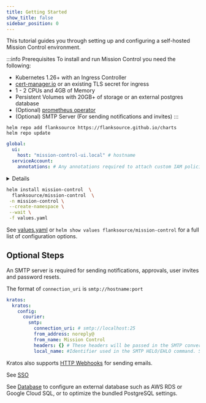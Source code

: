 ```yaml
---
title: Getting Started
show_title: false
sidebar_position: 0
---
```

This tutorial guides you through setting up and configuring a self-hosted Mission Control environment.


:::info Prerequisites
To install and run Mission Control you need the following:

- Kubernetes 1.26+ with an Ingress Controller
- [cert-manager.io](https://cert-manager.io/docs/) or an existing TLS secret for ingress
- 1 - 2 CPUs and 4GB of Memory
- Persistent Volumes with 20GB+ of storage or an external postgres database
- (Optional) [prometheus operator](https://prometheus-operator.dev/)
- (Optional) SMTP Server (For sending notifications and invites)
:::



<Step step={1} name="Install Helm Repository">

```shell
helm repo add flanksource https://flanksource.github.io/charts
helm repo update
```

</Step>
<Step step={2} name="Install Helm Chart">

```yaml title="values.yaml"
global:
  ui:
    host: "mission-control-ui.local" # hostname
  serviceAccount:
    annotations: # Any annotations required to attach custom IAM policies etc.
```

<details summary="Auto Generate Certificates with Cert-Manager">
You can add annotations to the ingress to have cert-manager generate the TLS certificate:

```yaml
flanksource-ui:
  ingress:
    annotations:
      kubernetes.io/ingress.class: nginx
      kubernetes.io/tls-acme: "true"
```
</details>



```bash
helm install mission-control  \
  flanksource/mission-control  \
 -n mission-control \
 --create-namespace \
 --wait \
 -f values.yaml
```

See [values.yaml](https://github.com/flanksource/mission-control-chart/blob/main/chart/values.yaml)  or `helm show values flanksource/mission-control` for a full list of configuration options.

</Step>

## Optional Steps

<Step step={3} name="Configure Email (SMTP)">

An SMTP server is required for sending notifications, approvals,  user invites and password resets.

The format of `connection_uri` is `smtp://hostname:port`

```yaml title="values.yaml"
kratos:
  kratos:
    config:
      courier:
        smtp:
          connection_uri: # smtp://localhost:25
          from_address: noreply@
          from_name: Mission Control
          headers: {} # These headers will be passed in the SMTP conversation -- e.g. when using the AWS SES SMTP interface for cross-account sending.
          local_name: #Identifier used in the SMTP HELO/EHLO command. Some SMTP relays require a unique identifier.
```

Kratos also supports [HTTP Webhooks](https://www.ory.sh/docs/kratos/self-hosted/email-http) for sending emails.

</Step>
<Step step={4} name="Single Sign On">

See [SSO](./sso)

</Step>

<Step step={5} name="External Database">

See [Database](./database) to configure an external database such as AWS RDS or Google Cloud SQL, or to optimize the bundled PostgreSQL settings.


</Step>
